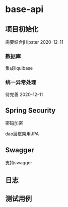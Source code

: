 # base-api


## 项目初始化
需要结合jHipster 2020-12-11


### 数据库
集成liquibase

### 统一异常处理
待完善 2020-12-11








## Spring Security
密码加密


dao层框架用JPA


## Swagger
支持swagger



## 日志


## 测试用例


